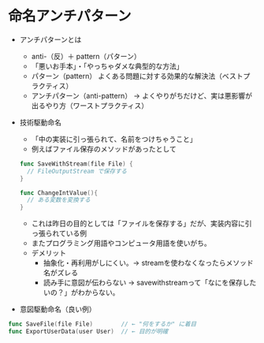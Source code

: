 # 命名アンチパターン

- アンチパターンとは
  - anti-（反）＋ pattern（パターン）
  - 「悪いお手本」・「やっちゃダメな典型的な方法」
  - パターン（pattern）	よくある問題に対する効果的な解決法（ベストプラクティス）
  - アンチパターン（anti-pattern）	→ よくやりがちだけど、実は悪影響が出るやり方（ワーストプラクティス）

- 技術駆動命名
  - 「中の実装に引っ張られて、名前をつけちゃうこと」
  - 例えばファイル保存のメソッドがあったとして
  ```go
  func SaveWithStream(file File) {
    // FileOutputStream で保存する
  }

  func ChangeIntValue(){
    // ある変数を変換する
  }
  ```
  - これは昨日の目的としては「ファイルを保存する」だが、実装内容に引っ張られている例
  - またプログラミング用語やコンピュータ用語を使いがち。
  - デメリット
    - 抽象化・再利用がしにくい。→ streamを使わなくなったらメソッド名がズレる
    - 読み手に意図が伝わらない → savewithstreamって「なにを保存したいの？」がわからない。
  








- 意図駆動命名（良い例）
```go
func SaveFile(file File)        // ← "何をするか" に着目
func ExportUserData(user User)  // ← 目的が明確
```